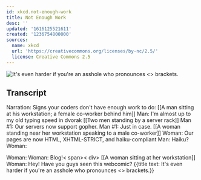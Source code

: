 ```yaml
---
id: xkcd.not-enough-work
title: Not Enough Work
desc: ''
updated: '1616125521611'
created: '1236754800000'
sources:
  name: xkcd
  url: 'https://creativecommons.org/licenses/by-nc/2.5/'
  license: Creative Commons 2.5
---
```

![It's even harder if you're an asshole who pronounces <> brackets.](https://imgs.xkcd.com/comics/not_enough_work.png)

## Transcript
Narration: Signs your coders don't have enough work to do:
[[A man sitting at his workstation; a female co-worker behind him]]
Man: I'm almost up to my old typing speed in dvorak
[[Two men standing by a server rack]]
Man #1: Our servers now support gopher.
Man #1: Just in case.
[[A woman standing near her workstation speaking to a male co-worker]]
Woman: Our pages are now HTML, XHTML-STRICT, and haiku-compliant
Man: Haiku?
Woman: <div class="main">
Woman: <span id="marquee">
Woman: Blog!<
span><
div>
[[A woman sitting at her workstation]]
Woman: Hey!  Have you guys seen this webcomic?
{{title text: It's even harder if you're an asshole who pronounces <> brackets.}}
